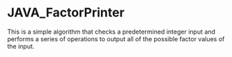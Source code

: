 # JAVA_FactorPrinter
This is a simple algorithm that checks a predetermined integer input and performs a series of operations to output all of the
possible factor values of the input.
